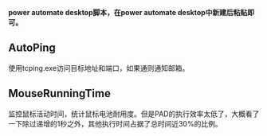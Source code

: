 **power automate desktop脚本，在power automate desktop中新建后粘贴即可。**

## AutoPing
使用tcping.exe访问目标地址和端口，如果通则通知邮箱。

## MouseRunningTime
监控鼠标活动时间，统计鼠标电池耐用度。但是PAD的执行效率太低了，大概看了一下除过递增的1秒之外，其他执行时间占据了总时间近30%的比例。
